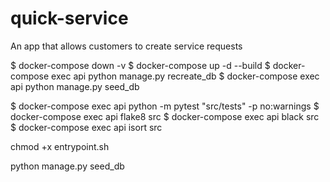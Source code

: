 # quick-service
 An app that allows customers to create service requests



$ docker-compose down -v
$ docker-compose up -d --build
$ docker-compose exec api python manage.py recreate_db
$ docker-compose exec api python manage.py seed_db

$ docker-compose exec api python -m pytest "src/tests" -p no:warnings
$ docker-compose exec api flake8 src
$ docker-compose exec api black src
$ docker-compose exec api isort src


chmod +x entrypoint.sh

python manage.py seed_db